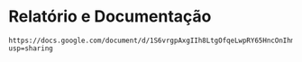 # Relatório e Documentação
```
https://docs.google.com/document/d/1S6vrgpAxgIIh8LtgOfqeLwpRY65HncOnIhmUsHRYa5Y/edit?usp=sharing
```
